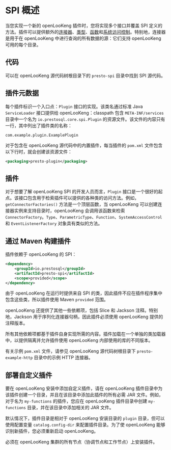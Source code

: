 
# SPI 概述

当您实现一个新的 openLooKeng 插件时，您将实现多个接口并覆盖 SPI 定义的方法。插件可以提供额外的[连接器](connectors.html)、[类型](types.html)、[函数](functions.html)和[系统访问控制](system-access-control.html)。特别地，连接器是用于在 openLooKeng 中进行查询的所有数据的源：它们支持 openLooKeng 可用的每个目录。

## 代码

可以在 openLooKeng 源代码树根目录下的 `presto-spi` 目录中找到 SPI 源代码。

## 插件元数据

每个插件标识一个入口点：`Plugin` 接口的实现。该类名通过标准 Java `ServiceLoader` 接口提供给 openLooKeng：classpath 包含 `META-INF/services` 目录中一个名为 `io.prestosql.core.spi.Plugin` 的资源文件。该文件的内容只有一行，其中列出了插件类的名称：

```
com.example.plugin.ExamplePlugin
```

对于包含在 openLooKeng 源代码中的内置插件，每当插件的 `pom.xml` 文件包含以下行时，就会创建该资源文件：

``` xml
<packaging>presto-plugin</packaging>
```

## 插件

对于想要了解 openLooKeng SPI 的开发人员而言，`Plugin` 接口是一个很好的起点。该接口包含用于检索插件可以提供的各种类的访问方法。例如，`getConnectorFactories()` 方法是一个顶层函数，当 openLooKeng 可以创建连接器实例来支持目录时，openLooKeng 会调用该函数来检索 `ConnectorFactory`。`Type`、`ParametricType`、`Function`、`SystemAccessControl` 和 `EventListenerFactory` 对象具有类似的方法。

## 通过 Maven 构建插件

插件依赖于 openLooKeng 的 SPI：

``` xml
<dependency>
    <groupId>io.prestosql</groupId>
    <artifactId>presto-spi</artifactId>
    <scope>provided</scope>
</dependency>
```

由于 openLooKeng 在运行时提供来自 SPI 的类，因此插件不应在插件程序集中包含这些类，所以插件使用 Maven `provided` 范围。

openLooKeng 还提供了其他一些依赖项，包括 Slice 和 Jackson 注释。特别地，Jackson 用于序列化连接器句柄，因此插件必须使用 openLooKeng 提供的注释版本。

所有其他依赖项都基于插件自身实现所需的内容。插件加载在一个单独的类加载器中，以提供隔离并允许插件使用 openLooKeng 内部使用的库的不同版本。

有关示例 `pom.xml` 文件，请参见 openLooKeng 源代码树根目录下 `presto-example-http` 目录中的示例 HTTP 连接器。

## 部署自定义插件

要在 openLooKeng 安装中添加自定义插件，请在 openLooKeng 插件目录中为该插件创建一个目录，并且在该目录中添加此插件的所有必需 JAR 文件。例如，对于名为 `my-functions` 的插件，您应在 openLooKeng 插件目录中创建 `my-functions` 目录，并在该目录中添加相关的 JAR 文件。

默认情况下，插件目录是相对于 openLooKeng 安装目录的 `plugin` 目录，但可以使用配置变量 `catalog.config-dir` 来配置插件目录。为了使 openLooKeng 能够识别新插件，您必须重新启动 openLooKeng。

必须在 openLooKeng 集群的所有节点（协调节点和工作节点）上安装插件。